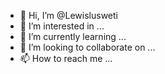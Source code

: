 - 👋 Hi, I’m @Lewislusweti
- 👀 I’m interested in ...
- 🌱 I’m currently learning ...
- 💞️ I’m looking to collaborate on ...
- 📫 How to reach me ...

<!---
Lewislusweti/Lewislusweti is a ✨ special ✨ repository because its `README.md` (this file) appears on your GitHub profile.
You can click the Preview link to take a look at your changes.
--->
